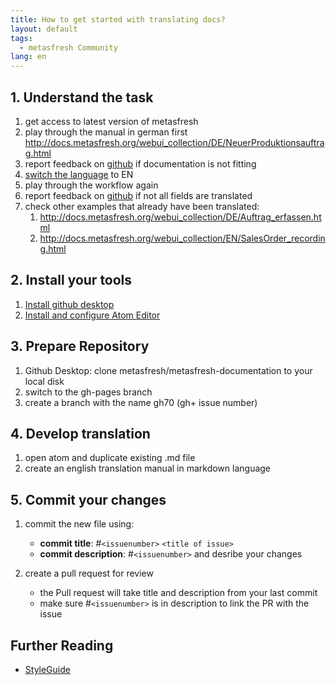 ```yaml
---
title: How to get started with translating docs?
layout: default
tags:
  - metasfresh Community
lang: en
---
```


## 1. Understand the task
1. get access to latest version of metasfresh
1. play through the manual in german first http://docs.metasfresh.org/webui_collection/DE/NeuerProduktionsauftrag.html
1. report feedback on [github](https://github.com/metasfresh/metasfresh-documentation/issues) if documentation is not fitting
1. [switch the language](http://docs.metasfresh.org/webui_collection/EN/SwitchLanguage.html) to EN
1. play through the workflow again
1. report feedback on [github](https://github.com/metasfresh/metasfresh-documentation/issues) if not all fields are translated
1. check other examples that already have been translated:
   1. http://docs.metasfresh.org/webui_collection/DE/Auftrag_erfassen.html
   1. http://docs.metasfresh.org/webui_collection/EN/SalesOrder_recording.html

## 2. Install your tools
1. [Install github desktop](https://github-windows.s3.amazonaws.com/GitHubSetup.exe) 
1. [Install and configure Atom Editor](http://docs.metasfresh.org/howto_collection/EN/how_to_setup_atom_for_contributing_docs.html)

## 3. Prepare Repository
1. Github Desktop: clone metasfresh/metasfresh-documentation to your local disk
1. switch to the gh-pages branch
1. create a branch with the name gh70 (gh+ issue number)

## 4. Develop translation
1. open atom and duplicate existing .md file
1. create an english translation manual in markdown language

## 5. Commit your changes
1. commit the new file using:
   * **commit title**: #`<issuenumber>` `<title of issue>`
   * **commit description**: #`<issuenumber>` and desribe your changes
      
1. create a pull request for review
    * the Pull request will take title and description from your last commit
    * make sure #`<issuenumber>` is in description to link the PR with the issue

## Further Reading

- [StyleGuide](https://github.com/metasfresh/metasfresh-documentation/blob/master/StyleGuide.md)
